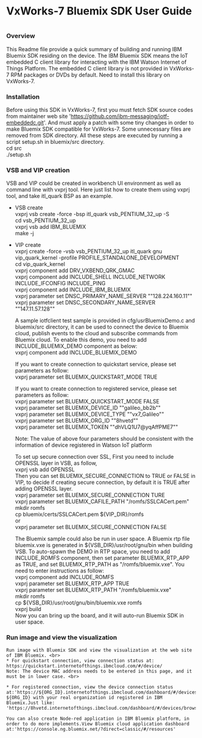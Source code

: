 # ##########################################################
#
# VxWorks-7 Bluemix SDK User Guide
#
# ##########################################################

### Overview

This Readme file provide a quick summary of building and running IBM Bluemix SDK residing on the
device. The IBM Bluemix SDK means the IoT embedded C client library for interacting with the IBM
Watson Internet of Things Platform. The embedded C client library is not provided in VxWorks-7
RPM packages or DVDs by default. Need to install this library on VxWorks-7.

### Installation

Before using this SDK in VxWorks-7, first you must fetch SDK source codes from maintainer web site 'https://github.com/ibm-messaging/iotf-embeddedc.git'. And must apply a patch with some tiny changes in order to make Bluemix SDK compatible for VxWorks-7. Some unnecessary files are removed from SDK directory. All these steps are executed by running a script setup.sh in bluemix/src directory. <br>
    cd src <br>
    ./setup.sh <br>
  
### VSB and VIP creation

VSB and VIP could be created in workbench UI environment as well as command line with vxprj tool. Here just list how to create them using vxprj tool, and take itl_quark BSP as an example. <br>

* VSB create <br>
        vxprj vsb create -force -bsp itl_quark vsb_PENTIUM_32_up -S <br>
        cd vsb_PENTIUM_32_up <br>
        vxprj vsb add IBM_BLUEMIX <br>
        make -j <br>

* VIP create <br>
        vxprj create -force -vsb vsb_PENTIUM_32_up itl_quark gnu vip_quark_kernel -profile PROFILE_STANDALONE_DEVELOPMENT <br>
        cd vip_quark_kernel <br>
        vxprj component add DRV_VXBEND_QRK_GMAC <br>
        vxprj component add INCLUDE_SHELL INCLUDE_NETWORK INCLUDE_IFCONFIG INCLUDE_PING <br>
        vxprj component add INCLUDE_IBM_BLUEMIX <br>
        vxprj parameter set DNSC_PRIMARY_NAME_SERVER "\"128.224.160.11\"" <br>
        vxprj parameter set DNSC_SECONDARY_NAME_SERVER "\"147.11.57.128\"" <br>
        
    A sample iotfclient test sample is provided in cfg/usrBluemixDemo.c and bluemix/src directory, it can be used to connect the device to Bluemix cloud, publish events to the cloud and subscribe commands from Bluemix cloud. To enable this demo, you need to add INCLUDE_BLUEMIX_DEMO component as below: <br>
        vxprj component add INCLUDE_BLUEMIX_DEMO <br>

    If you want to create connection to quickstart service, please set parameters as follow: <br>
        vxprj parameter set BLUEMIX_QUICKSTART_MODE TRUE <br>
    
    If you want to create connection to registered service, please set parameters as follow: <br>
        vxprj parameter set BLUEMIX_QUICKSTART_MODE FALSE <br>
        vxprj parameter set BLUEMIX_DEVICE_ID       "\"galileo_bb2b\"" <br>
        vxprj parameter set BLUEMIX_DEVICE_TYPE     "\"vx7_Galileo\"" <br>
        vxprj parameter set BLUEMIX_ORG_ID          "\"8hvetd\"" <br>
        vxprj parameter set BLUEMIX_TOKEN           "\"dhVLQ1U7@yqAffPME7\"" <br>
    
    Note: The value of above four parameters should be consistent with the information of device registered in Watson IoT platform <br>
    
    To set up secure connection over SSL, First you need to include OPENSSL layer in VSB, as follow,  <br>
        vxprj vsb add OPENSSL <br>
    Then you can set BLUEMIX_SECURE_CONNECTION to TRUE or FALSE in VIP, to decide if creating secure connection, by default it is TRUE after adding OPENSSL layer. <br>
        vxprj parameter set BLUEMIX_SECURE_CONNECTION   TURE <br>
        vxprj parameter set BLUEMIX_CAFILE_PATH         "/romfs/SSLCACert.pem" <br>
        mkdir romfs <br>
        cp bluemix/certs/SSLCACert.pem                  ${VIP_DIR}/romfs <br>
      or <br>
        vxprj parameter set BLUEMIX_SECURE_CONNECTION   FALSE <br>
        
    The Bluemix sample could also be run in user space. A Bluemix rtp file bluemix.vxe is generated in  ${VSB_DIR}/usr/root/gnu/bin when building VSB. To auto-spawn the DEMO in RTP space, you need to add INCLUDE_ROMFS component, then set parameter BLUEMIX_RTP_APP as TRUE, and set BLUEMIX_RTP_PATH as "/romfs/bluemix.vxe". You need to enter instructions as follow: <br>
        vxprj component add INCLUDE_ROMFS <br>
        vxprj parameter set BLUEMIX_RTP_APP TRUE <br>
        vxprj parameter set BLUEMIX_RTP_PATH "/romfs/bluemix.vxe" <br>
        mkdir romfs <br>
        cp ${VSB_DIR}/usr/root/gnu/bin/bluemix.vxe romfs <br>
        vxprj build <br>
    Now you can bring up the board, and it will auto-run Bluemix SDK in user space. <br>

### Run image and view the visualization
    Run image with Bluemix SDK and view the visualization at the web site of IBM Bluemix. <br>
    * For quickstart connection, view connection status at: https://quickstart.internetofthings.ibmcloud.com/#/device/
    Note: The device MAC address needs to be entered in this page, and it must be in lower case. <br>
    
    * For registered connection, view the device connection status at:'https://${ORG_ID}.internetofthings.ibmcloud.com/dashboard/#/devices/browse'.Replace ${ORG_ID} with your real organization id registered in IBM Bluemix.Just like: 'https://8hvetd.internetofthings.ibmcloud.com/dashboard/#/devices/browse'
    
    You can also create Node-red application in IBM Bluemix platform, in order to do more implements.View Bluemix cloud application dashboard at:'https://console.ng.bluemix.net/?direct=classic/#/resources'



